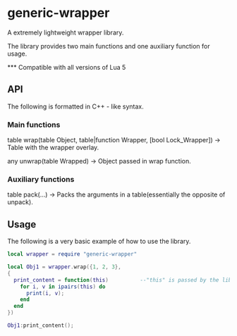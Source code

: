 # generic-wrapper
A extremely lightweight wrapper library.

The library provides two main functions and one auxiliary function for usage.

*** Compatible with all versions of Lua 5


API
---

The following is formatted in C++ - like syntax.

### Main functions

table wrap(table Object, table|function Wrapper, [bool Lock_Wrapper]) -> Table with the wrapper overlay.

any unwrap(table Wrapped) -> Object passed in wrap function.

### Auxiliary functions

table pack(...) -> Packs the arguments in a table(essentially the opposite of unpack).


Usage
---

The following is a very basic example of how to use the library.

```lua
local wrapper = require "generic-wrapper"

local Obj1 = wrapper.wrap({1, 2, 3}, 
{
  print_content = function(this)          --"this" is passed by the library and points to the table "{1, 2, 3}"
    for i, v in ipairs(this) do
      print(i, v);
    end
  end
})

Obj1:print_content();
```
